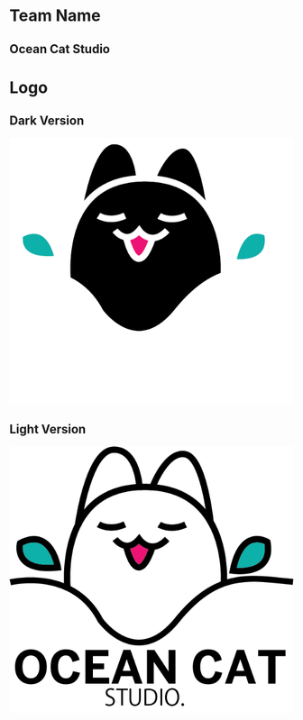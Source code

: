 # Team Name 

## Ocean Cat Studio

# Logo 

## Dark Version
![](assets/LogoDark.png)

## Light Version
![](assets/LogoLight.png)